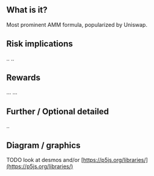 ## What is it?

Most prominent AMM formula, popularized by Uniswap.



## Risk implications

..
..

## Rewards

...
...

## Further / Optional detailed

..


## Diagram / graphics

TODO look at desmos and/or [https://p5js.org/libraries/](https://p5js.org/libraries/)
